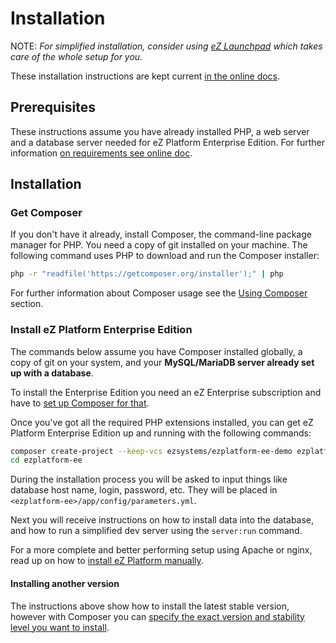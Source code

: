 # Installation

NOTE: *For simplified installation, consider using [eZ Launchpad](https://ezsystems.github.io/launchpad/) which takes care of the whole setup for you.*

These installation instructions are kept current [in the online docs](https://doc.ezplatform.com/en/latest/getting_started/install_using_composer/).

## Prerequisites

These instructions assume you have already installed PHP, a web server and a database server needed for eZ Platform Enterprise Edition. For further information [on requirements see online doc](https://doc.ezplatform.com/en/latest/getting_started/requirements_and_system_configuration/).

## Installation

### Get Composer

If you don't have it already, install Composer, the command-line package manager for PHP. You need a copy of git installed on your machine. The following command uses PHP to download and run the Composer installer:

``` bash
php -r "readfile('https://getcomposer.org/installer');" | php
```

For further information about Composer usage see the [Using Composer](https://doc.ezplatform.com/en/latest/getting_started/about_composer/) section.

### Install eZ Platform Enterprise Edition

The commands below assume you have Composer installed globally, a copy of git on your system, and your **MySQL/MariaDB server already set up with a database**.

To install the Enterprise Edition you need an eZ Enterprise subscription and have to [set up Composer for that](https://doc.ezplatform.com/en/latest/getting_started/about_composer/#prerequisite-to-using-composer-with-ez-enterprise-software).

Once you've got all the required PHP extensions installed, you can get eZ Platform Enterprise Edition up and running with the following commands:

``` bash
composer create-project --keep-vcs ezsystems/ezplatform-ee-demo ezplatform ^2
cd ezplatform-ee
```

During the installation process you will be asked to input things like database host name, login, password, etc.
They will be placed in `<ezplatform-ee>/app/config/parameters.yml`.

Next you will receive instructions on how to install data into the database, and how to run a simplified dev server using the `server:run` command.

For a more complete and better performing setup using Apache or nginx, read up on how to [install eZ Platform manually](https://doc.ezplatform.com/en/latest/getting_started/install_manually/).

#### Installing another version

The instructions above show how to install the latest stable version, however with Composer you can [specify the exact version and stability level you want to install](https://doc.ezplatform.com/en/latest/getting_started/install_using_composer/#installing-another-version).
